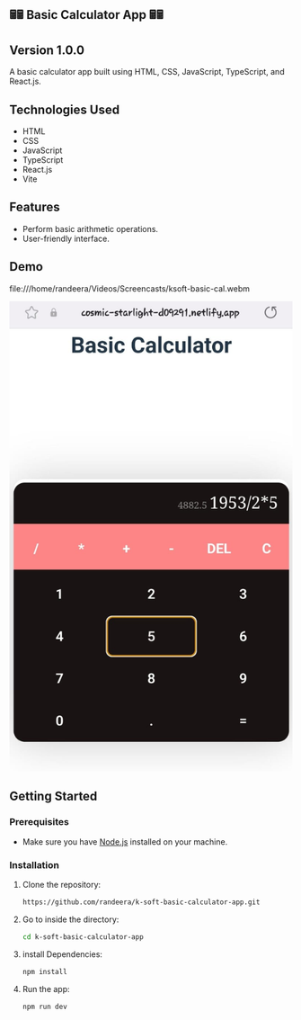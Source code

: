 ## 🖩🖩 Basic Calculator App 🖩🖩

## Version 1.0.0

A basic calculator app built using HTML, CSS, JavaScript, TypeScript, and React.js.

## Technologies Used

- HTML
- CSS
- JavaScript
- TypeScript
- React.js
- Vite

## Features

- Perform basic arithmetic operations.
- User-friendly interface.

## Demo

file:///home/randeera/Videos/Screencasts/ksoft-basic-cal.webm


![img.png](img.png)

## Getting Started

### Prerequisites

- Make sure you have [Node.js](https://nodejs.org/) installed on your machine.

### Installation

1. Clone the repository:

   ```bash
   https://github.com/randeera/k-soft-basic-calculator-app.git

2. Go to inside the directory:

   ```bash
   cd k-soft-basic-calculator-app

3. install Dependencies:

   ```bash
   npm install

4. Run the app:

   ```bash
   npm run dev
